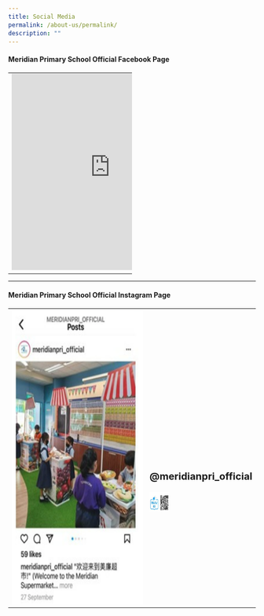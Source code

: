 ```yaml
---
title: Social Media
permalink: /about-us/permalink/
description: ""
---
```

#### Meridian Primary School Official Facebook Page

<table style="width:50%">
  <tr>
    <td><iframe src="https://www.facebook.com/plugins/page.php?href=https%3A%2F%2Fwww.facebook.com%2Fmeridianpri%2F&amp;tabs=timeline&amp;width=350&amp;height=500&amp;small\_header=false&amp;adapt\_container\_width=true&amp;hide\_cover=false&amp;show\_facepile=true&amp;appId" width="400" height="400" style="border:none;overflow:hidden" scrolling="no" frameborder="0" allowfullscreen="true" allow="autoplay; clipboard-write; encrypted-media; picture-in-picture; web-share"></iframe></td>
    <td><br><br><br><br><p style="font-size:20px"><b>https://www.facebook.com/meridianpri/</b></p><img width="200" height="200" src="/images/About%20As/FB.png">
		</td>
  </tr>
</table>

<hr>

#### Meridian Primary School Official Instagram Page

<table style="width:100%">
  <tr>
    <td><img src="/images/About%20As/ig%20post.png" style="width:700px;height:600px;float:center"></td>
    <td><br><br><br><br><br><br><br><p style="font-size:20px"><b>@meridianpri_official</b></p><img width="40" height="40" src="/images/About%20As/IG.png">
		</td>
  </tr>
</table>